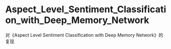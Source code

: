 # Aspect_Level_Sentiment_Classification_with_Deep_Memory_Network
对《Aspect Level Sentiment Classification with Deep Memory Network》的复现
